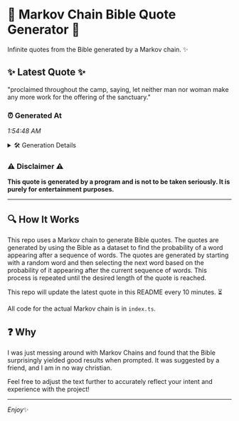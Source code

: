 # 📖 Markov Chain Bible Quote Generator 📖

Infinite quotes from the Bible generated by a Markov chain. ✨

## ✨ Latest Quote ✨
"proclaimed throughout the camp, saying, let neither man nor woman make any more work for the offering of the sanctuary."

### ⏰ Generated At
*1:54:48 AM*

<details>
    <summary>🛠️ Generation Details</summary>
    <p>
        <strong>🌱 Seed:</strong> proclaimed<br>
        <strong>🔄 Iterations:</strong> 19<br>
        <strong>📜 Context History:</strong><br>[ proclaimed ]: throughout<br>[ proclaimed, throughout ]: the<br>[ proclaimed, throughout, the ]: camp,<br>[ proclaimed, throughout, the, camp, ]: saying,<br>[ proclaimed, throughout, the, camp,, saying, ]: let<br>[ proclaimed, throughout, the, camp,, saying,, let ]: neither<br>[ throughout, the, camp,, saying,, let, neither ]: man<br>[ the, camp,, saying,, let, neither, man ]: nor<br>[ camp,, saying,, let, neither, man, nor ]: woman<br>[ saying,, let, neither, man, nor, woman ]: make<br>[ let, neither, man, nor, woman, make ]: any<br>[ neither, man, nor, woman, make, any ]: more<br>[ man, nor, woman, make, any, more ]: work<br>[ nor, woman, make, any, more, work ]: for<br>[ woman, make, any, more, work, for ]: the<br>[ make, any, more, work, for, the ]: offering<br>[ any, more, work, for, the, offering ]: of<br>[ more, work, for, the, offering, of ]: the<br>[ work, for, the, offering, of, the ]: sanctuary.<br>
    </p>
</details>

### ⚠️ Disclaimer ⚠️
**This quote is generated by a program and is not to be taken seriously. It is purely for entertainment purposes.**

---

## 🔍 How It Works

This repo uses a Markov chain to generate Bible quotes. The quotes are generated by using the Bible as a dataset to find the probability of a word appearing after a sequence of words. The quotes are generated by starting with a random word and then selecting the next word based on the probability of it appearing after the current sequence of words. This process is repeated until the desired length of the quote is reached.

This repo will update the latest quote in this README every 10 minutes. ⏳

All code for the actual Markov chain is in `index.ts`.

## ❓ Why

I was just messing around with Markov Chains and found that the Bible surprisingly yielded good results when prompted. 
It was suggested by a friend, and I am in no way christian.

Feel free to adjust the text further to accurately reflect your intent and experience with the project!

---

*Enjoy*✨
